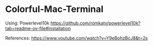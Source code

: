 # Colorful-Mac-Terminal

Using:
Powerlevel10k
https://github.com/romkatv/powerlevel10k?tab=readme-ov-file#installation


References:
https://www.youtube.com/watch?v=Y9eBohzBcJ8&t=2s
